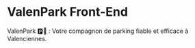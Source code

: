 # ValenPark Front-End

ValenPark 🅿️🚗 : Votre compagnon de parking fiable et efficace à Valenciennes.
